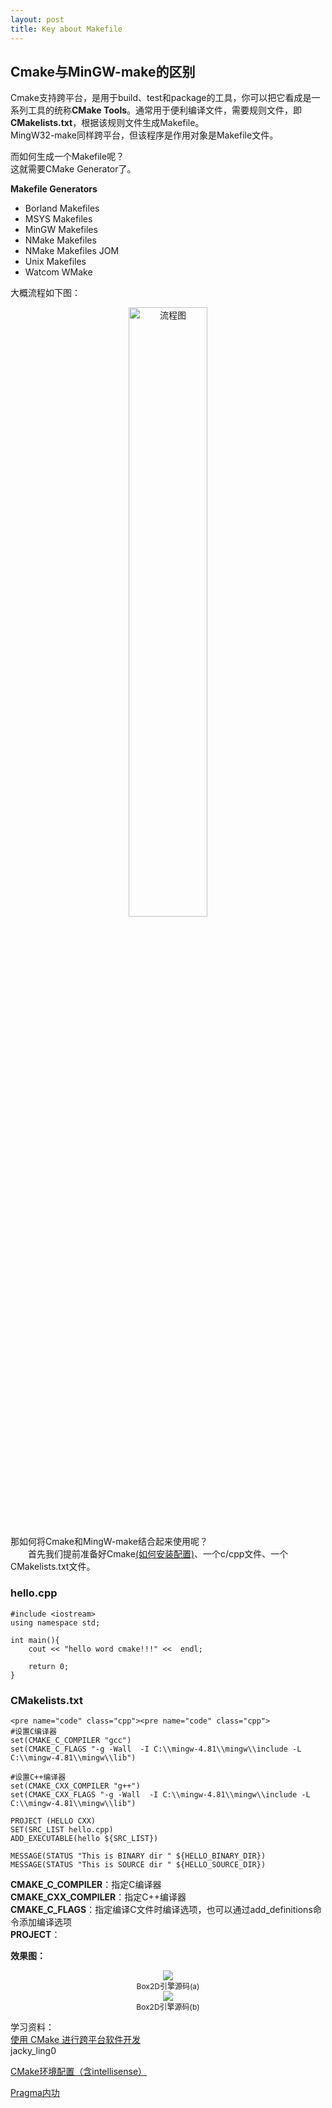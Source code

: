 ```yaml
---
layout: post
title: Key about Makefile
---
```


## Cmake与MinGW-make的区别
<!-- $$
\lim(x\to\infin)\frac{\sin(t)}{x}=1
$$

| xiaoming | fafa | daxming |
| -------- | ---- | ------- |
| 12,      | afa  | faf     |

```
javafh(int i)
faf
``` -->
Cmake支持跨平台，是用于build、test和package的工具，你可以把它看成是一系列工具的统称**CMake Tools**。通常用于便利编译文件，需要规则文件，即**CMakelists.txt**，根据该规则文件生成Makefile。  
MingW32-make同样跨平台，但该程序是作用对象是Makefile文件。

而如何生成一个Makefile呢？  
这就需要CMake Generator了。 

**Makefile Generators**
* Borland Makefiles  
* MSYS Makefiles  
* MinGW Makefiles  
* NMake Makefiles  
* NMake Makefiles JOM  
* Unix Makefiles  
* Watcom WMake

大概流程如下图：  
<div align=center><img src="2021-05-31-12-30-01.png" width="50%" alt="流程图"/></div>  


那如何将Cmake和MingW-make结合起来使用呢？  
&emsp;&emsp;首先我们提前准备好Cmake[(如何安装配置)](https://cmake.org/download/)、一个c/cpp文件、一个CMakelists.txt文件。  
### hello.cpp
```
#include <iostream>
using namespace std;
 
int main(){
	cout << "hello word cmake!!!" <<  endl;
    
	return 0;
}
```

### CMakelists.txt
```
<pre name="code" class="cpp"><pre name="code" class="cpp">
#设置C编译器
set(CMAKE_C_COMPILER "gcc")
set(CMAKE_C_FLAGS "-g -Wall  -I C:\\mingw-4.81\\mingw\\include -L C:\\mingw-4.81\\mingw\\lib")
 
#设置C++编译器
set(CMAKE_CXX_COMPILER "g++")
set(CMAKE_CXX_FLAGS "-g -Wall  -I C:\\mingw-4.81\\mingw\\include -L C:\\mingw-4.81\\mingw\\lib")
 
PROJECT (HELLO CXX)
SET(SRC_LIST hello.cpp)
ADD_EXECUTABLE(hello ${SRC_LIST})
 
MESSAGE(STATUS "This is BINARY dir " ${HELLO_BINARY_DIR})
MESSAGE(STATUS "This is SOURCE dir " ${HELLO_SOURCE_DIR})
```
**CMAKE_C_COMPILER**：指定C编译器  
**CMAKE_CXX_COMPILER**：指定C++编译器  
**CMAKE_C_FLAGS**：指定编译C文件时编译选项，也可以通过add_definitions命令添加编译选项  
**PROJECT**：

**效果图：**
<center>
    <img src="2021-05-31-16-35-47.png">
    <div style="font-size:12px;color:#4F42F;">
    Box2D引擎源码(a)
</center>

<center>
    <img src="2021-05-31-16-47-30.png">
    <div style="font-size:12px;color:#4F42F;">
    Box2D引擎源码(b)
</center>

学习资料：  
[使用 CMake 进行跨平台软件开发](https://blog.csdn.net/Bowater/article/details/2456732)  
jacky_ling0

[CMake环境配置（含intellisense）](https://blog.csdn.net/ha_____ha/article/details/108320475)

[Pragma内功](https://blog.csdn.net/EmSoftEn/article/details/50374041)